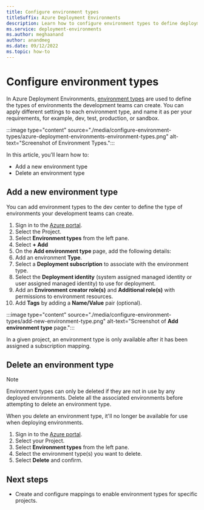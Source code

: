 ```yaml
---
title: Configure environment types
titleSuffix: Azure Deployment Environments
description: Learn how to configure environment types to define deployment settings and permissions available to developers when deploying environments in a Project.
ms.service: deployment-environments
ms.author: meghaanand
author: anandmeg
ms.date: 09/12/2022
ms.topic: how-to
---
```


# Configure environment types

In Azure Deployment Environments, [environment types](./concept-environments-key-concepts.md#environment-types) are used to define the types of environments the development teams can create. You can apply different settings to each environment type, and name it as per your requirements, for example, dev, test, production, or sandbox.

:::image type="content" source="./media/configure-environment-types/azure-deployment-environments-environment-types.png" alt-text="Screenshot of Environment Types.":::

In this article, you'll learn how to:

* Add a new environment type
* Delete an environment type

## Add a new environment type

You can add environment types to the dev center to define the type of environments your development teams can create.

1. Sign in to the [Azure portal](https://portal.azure.com/).
1. Select the Project.
1. Select **Environment types** from the left pane.
1. Select **+ Add**
1. On the **Add environment type** page, add the following details:
  1. Add an environment **Type**.
  1. Select a **Deployment subscription** to associate with the environment type.
  1. Select the **Deployment identity** (system assigned managed identity or user assigned managed identity) to use for deployment.
  1. Add an **Environment creator role(s)** and **Additional role(s)** with permissions to environment resources.
  1. Add **Tags** by adding a **Name/Value** pair (optional).

:::image type="content" source="./media/configure-environment-types/add-new-environment-type.png" alt-text="Screenshot of **Add environment type** page.":::


In a given project, an environment type is only available after it has been assigned a subscription mapping.

## Delete an environment type

> [!NOTE] 
> Environment types can only be deleted if they are not in use by any deployed environments. Delete all the associated environments before attempting to delete an environment type.
 
When you delete an environment type, it'll no longer be available for use when deploying environments.

1. Sign in to the [Azure portal](https://portal.azure.com/).
2. Select your Project.
3. Select **Environment types** from the left pane.
4. Select the environment type(s) you want to delete.
1. Select **Delete** and confirm. 

## Next steps

* Create and configure mappings to enable environment types for specific projects.
